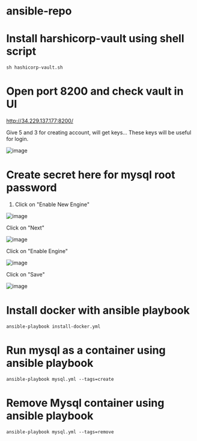 # ansible-repo

# Install harshicorp-vault using shell script
    sh hashicorp-vault.sh
# Open port 8200 and check vault in UI
  http://34.229.137.177:8200/
  
  Give 5 and 3 for creating account, will get keys... These keys will be useful for login.
  
  ![image](https://user-images.githubusercontent.com/58024415/107338827-03923a00-6ae2-11eb-952f-ce4b0f560b96.png)
# Create secret here for mysql root password
  1. Click on "Enable New Engine"
  
  ![image](https://user-images.githubusercontent.com/58024415/107339176-62f04a00-6ae2-11eb-90df-4d3a5ab82b83.png)
  
  Click on "Next"
  
  ![image](https://user-images.githubusercontent.com/58024415/107339211-6be11b80-6ae2-11eb-8f40-5a65d5352d32.png)
  
  Click on "Enable Engine"
  
  ![image](https://user-images.githubusercontent.com/58024415/107339235-78657400-6ae2-11eb-8bf4-00d70416b15e.png)
  
  Click on "Save"
  
  ![image](https://user-images.githubusercontent.com/58024415/107339273-83200900-6ae2-11eb-9c8e-c18e97719195.png)

# Install docker with ansible playbook
    ansible-playbook install-docker.yml
# Run mysql as a container using ansible playbook
    ansible-playbook mysql.yml --tags=create
# Remove Mysql container using ansible playbook
    ansible-playbook mysql.yml --tags=remove
